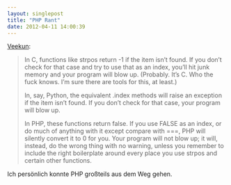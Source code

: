 ```yaml
---
layout: singlepost
title: "PHP Rant"
date: 2012-04-11 14:00:39
---
```

[Veekun](http://me.veekun.com/blog/2012/04/09/php-a-fractal-of-bad-design/):
>In C, functions like strpos return -1 if the item isn’t found. If you don’t check for that case and try to use that as an index, you’ll hit junk memory and your program will blow up. (Probably. It’s C. Who the fuck knows. I’m sure there are tools for this, at least.)
>
>In, say, Python, the equivalent .index methods will raise an exception if the item isn’t found. If you don’t check for that case, your program will blow up.
>
>In PHP, these functions return false. If you use FALSE as an index, or do much of anything with it except compare with ===, PHP will silently convert it to 0 for you. Your program will not blow up; it will, instead, do the wrong thing with no warning, unless you remember to include the right boilerplate around every place you use strpos and certain other functions.

Ich persönlich konnte PHP großteils aus dem Weg gehen.